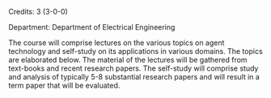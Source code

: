 Credits: 3 (3-0-0)

Department: Department of Electrical Engineering

The course will comprise lectures on the various topics on agent technology and self-study on its applications in various domains. The topics are elaborated below. The material of the lectures will be gathered from text-books and recent research papers. The self-study will comprise study and analysis of typically 5-8 substantial research papers and will result in a term paper that will be evaluated.